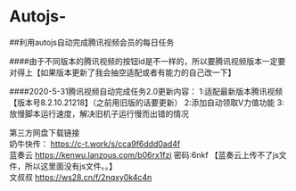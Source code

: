 # Autojs-
##利用autojs自动完成腾讯视频会员的每日任务

####由于不同版本的腾讯视频的按钮id是不一样的，所以要腾讯视频版本一定要对得上【如果版本更新了我会抽空适配或者有能力的自己改一下】

####2020-5-31腾讯视频自动完成任务2.0更新内容：
1:适配最新版本腾讯视频【版本号8.2.10.21218】（之前用旧版的话要更新）
2:添加自动领取V力值功能
3:放慢脚本运行速度，解决旧机子运行慢而出错的情况
   
  
第三方网盘下载链接  
奶牛快传： https://c-t.work/s/cca9f6ddd0ad4f  
蓝奏云 https://kenwu.lanzous.com/b06rx1fzi   密码:6nkf    【蓝奏云上传不了js文件，所以这里面没有js文件。。】  
文叔叔 https://ws28.cn/f/2nqxy0k4c4n  
